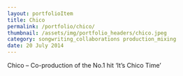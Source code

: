 ```yaml
---
layout: portfolioItem
title: Chico
permalink: /portfolio/chico/
thumbnail: /assets/img/portfolio_headers/chico.jpeg
category: songwriting_collaborations production_mixing
date: 20 July 2014
---
```


Chico – Co-production of the No.1 hit ‘It’s Chico Time’